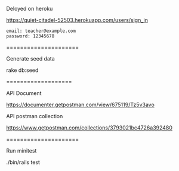 Deloyed on heroku

https://quiet-citadel-52503.herokuapp.com/users/sign_in
```
email: teacher@example.com
password: 12345678
```
=====================

Generate seed data

rake db:seed

===================

API Document

https://documenter.getpostman.com/view/675119/Tz5v3avo

API postman collection

https://www.getpostman.com/collections/3793021bc4726a392480

=====================

Run minitest

./bin/rails test
